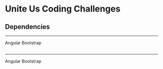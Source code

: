 # Unite Us Coding Challenges

## Dependencies
****** 
Angular 
Bootstrap 

## 
****** 
Angular 
Bootstrap 
